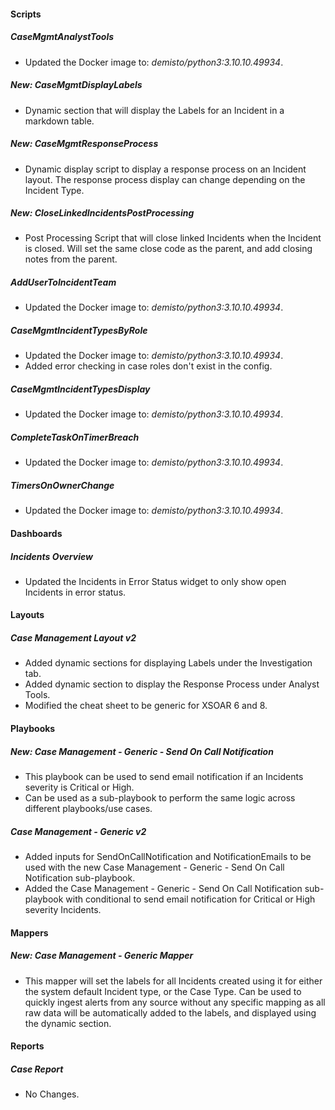 
#### Scripts

##### CaseMgmtAnalystTools

- Updated the Docker image to: *demisto/python3:3.10.10.49934*.

##### New: CaseMgmtDisplayLabels

- Dynamic section that will display the Labels for an Incident in a markdown table.  

##### New: CaseMgmtResponseProcess

- Dynamic display script to display a response process on an Incident layout.   The response process display can change depending on the Incident Type.

##### New: CloseLinkedIncidentsPostProcessing

- Post Processing Script that will close linked Incidents when the Incident is closed.  Will set the same close code as the parent, and add closing notes from the parent. 

##### AddUserToIncidentTeam
- Updated the Docker image to: *demisto/python3:3.10.10.49934*.


##### CaseMgmtIncidentTypesByRole
- Updated the Docker image to: *demisto/python3:3.10.10.49934*.
- Added error checking in case roles don't exist in the config.


##### CaseMgmtIncidentTypesDisplay
- Updated the Docker image to: *demisto/python3:3.10.10.49934*.


##### CompleteTaskOnTimerBreach
- Updated the Docker image to: *demisto/python3:3.10.10.49934*.


##### TimersOnOwnerChange
- Updated the Docker image to: *demisto/python3:3.10.10.49934*.



#### Dashboards

##### Incidents Overview

- Updated the Incidents in Error Status widget to only show open Incidents in error status.

#### Layouts

##### Case Management Layout v2

- Added dynamic sections for displaying Labels under the Investigation tab.
- Added dynamic section to display the Response Process under Analyst Tools.
- Modified the cheat sheet to be generic for XSOAR 6 and 8.


#### Playbooks

##### New: Case Management - Generic - Send On Call Notification

- This playbook can be used to send email notification if an Incidents severity is Critical or High.  
- Can be used as a sub-playbook to perform the same logic across different playbooks/use cases.

##### Case Management - Generic v2

- Added inputs for SendOnCallNotification and NotificationEmails to be used with the new Case Management - Generic - Send On Call Notification sub-playbook.
- Added the Case Management - Generic - Send On Call Notification sub-playbook with conditional to send email notification for Critical or High severity Incidents.

#### Mappers

##### New: Case Management - Generic Mapper

- This mapper will set the labels for all Incidents created using it for either the system default Incident type, or the Case Type.   Can be used to quickly ingest alerts from any source without any specific mapping as all raw data will be automatically added to the labels, and displayed using the dynamic section. 

#### Reports

##### Case Report

- No Changes.

